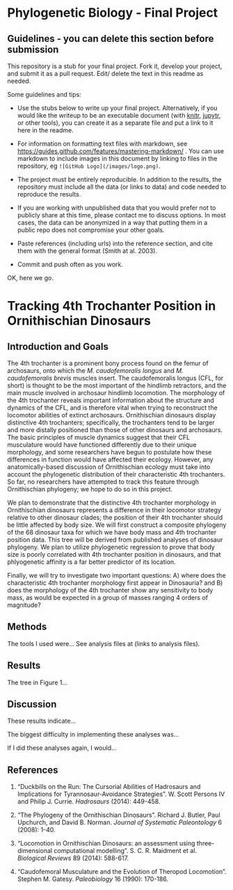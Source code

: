 # Phylogenetic Biology - Final Project

## Guidelines - you can delete this section before submission

This repository is a stub for your final project. Fork it, develop your project, and submit it as a pull request. Edit/ delete the text in this readme as needed.

Some guidelines and tips:

- Use the stubs below to write up your final project. Alternatively, if you would like the writeup to be an executable document (with [knitr](http://yihui.name/knitr/), [jupytr](http://jupyter.org/), or other tools), you can create it as a separate file and put a link to it here in the readme.

- For information on formatting text files with markdown, see https://guides.github.com/features/mastering-markdown/ . You can use markdown to include images in this document by linking to files in the repository, eg `![GitHub Logo](/images/logo.png)`.

- The project must be entirely reproducible. In addition to the results, the repository must include all the data (or links to data) and code needed to reproduce the results.

- If you are working with unpublished data that you would prefer not to publicly share at this time, please contact me to discuss options. In most cases, the data can be anonymized in a way that putting them in a public repo does not compromise your other goals.

- Paste references (including urls) into the reference section, and cite them with the general format (Smith at al. 2003).

- Commit and push often as you work.

OK, here we go.

# Tracking 4th Trochanter Position in Ornithischian Dinosaurs 

## Introduction and Goals

The 4th trochanter is a prominent bony process found on the femur of archosaurs, onto which the *M. caudofemoralis longus* and *M. caudofemoralis brevis* muscles insert. The caudofemoralis longus (CFL, for short) is thought to be the most important of the hindlimb retractors, and the main muscle involved in archosaur hindlimb locomotion. The morphology of the 4th trochanter reveals important information about the structure and dynamics of the CFL, and is therefore vital when trying to reconstruct the locomotor abilities of extinct archosaurs. Ornithischian dinosaurs display distinctive 4th trochanters; specifically, the trochanters tend to be larger and more distally positioned than those of other dinosaurs and archosaurs. The basic principles of muscle dynamics suggest that their CFL musculature would have functioned differently due to their unique morphology, and some researchers have begun to postulate how these differences in function would have affected their ecology. However, any anatomically-based discussion of Ornithischian ecology must take into account the phylogenetic distribution of their characteristic 4th trochanters. So far, no researchers have attempted to track this feature through Ornithischian phylogeny; we hope to do so in this project. 

We plan to demonstrate that the distinctive 4th trochanter morphology in Ornithischian dinosaurs represents a difference in their locomotor strategy relative to other dinosaur clades; the position of their 4th trochanter should be little affected by body size. We will first construct a composite phylogeny of the 68 dinosaur taxa for which we have body mass and 4th trochanter position data. This tree will be derived from published analyses of dinosaur phylogeny. We plan to utilize phylogenetic regression to prove that body size is poorly correlated with 4th trochanter position in dinosaurs, and that phlyogenetic affinity is a far better predictor of its location.

Finally, we will try to investigate two important questions: A) where does the characteristic 4th trochanter morphology first appear in Dinosauria? and B) does the morphology of the 4th trochanter show any sensitivity to body mass, as would be expected in a group of masses ranging 4 orders of magnitude?


## Methods

The tools I used were... See analysis files at (links to analysis files).

## Results

The tree in Figure 1...

## Discussion

These results indicate...

The biggest difficulty in implementing these analyses was...

If I did these analyses again, I would...

## References

1. “Duckbills on the Run: The Cursorial Abilities of Hadrosaurs and Implications for Tyrannosaur-Avoidance Strategies”. W. Scott Persons IV and Philip J. Currie. *Hadrosaurs* (2014): 449-458.

2. “The Phylogeny of the Ornithischian Dinosaurs”. Richard J. Butler, Paul Upchurch, and David B. Norman. *Journal of Systematic Paleontology* 6 (2008): 1-40. 

3. “Locomotion in Ornithischian Dinosaurs: an assessment using three-dimensional computational modelling”. S. C. R. Maidment et al. *Biological Reviews* 89 (2014): 588-617.

4. “Caudofemoral Musculature and the Evolution of Theropod Locomotion”. Stephen M. Gatesy. *Paleobiology* 16 (1990): 170-186.
